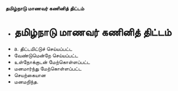 **தமிழ்நாடு மாணவர் கணினித் திட்டம்**
- # தமிழ்நாடு மாணவர் கணினித் திட்டம்
- a. திட்டமிட்டுச் செய்யப்பட்ட
- வேண்டுமென்றே செய்யப்பட்ட
- உள்நோக்குடன் மேற்கொள்ளப்பட்ட
- மனமார்ந்து மேற்கொள்ளப்பட்ட
- செயற்கையான
- மனமறிந்த.


